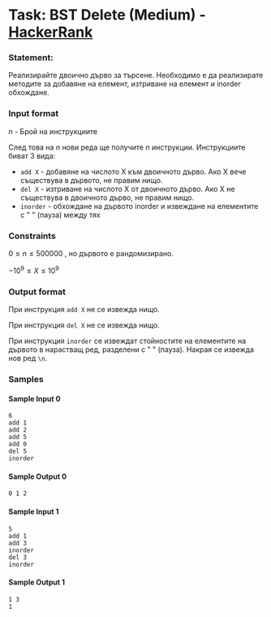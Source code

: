 # Task: BST Delete (Medium) - [HackerRank](<https://www.hackerrank.com/contests/algorithms-implementation-test-environment/challenges/bst-delete/problem>)


### Statement:

Реализирайте двоично дърво за търсене. Необходимо е да реализирате методите за добавяне на елемент, изтриване на елемент и inorder обхождане.


### Input format

$n$ - Брой на инструкциите

След това на $n$ нови реда ще получите $n$ инструкции. Инструкциите биват 3 вида:

- ```add X``` - добавяне на числото X към двоичното дърво. Ако X вече съществува в дървото, не правим нищо.
- ```del X``` - изтриване на числото X от двоичното дърво. Ако X не съществува в двоичното дърво, не правим нищо.
- ```inorder``` - обхождане на дървото inorder и извеждане на елементите с " " (пауза) между тях

### Constraints

$0 \le n \le 500000$ , но дървото е рандомизирано.

$-10^9 \le X \le 10^9$

### Output format

При инструкция ```add X``` не се извежда нищо.

При инструкция ```del X``` не се извежда нищо.

При инструкция ```inorder``` се извеждат стойностите на елементите на дървото в нарастващ ред, разделени с " " (пауза). Накрая се извежда нов ред ```\n```.


### Samples


#### Sample Input 0
```
6
add 1
add 2
add 5
add 0
del 5
inorder
```

#### Sample Output 0
```
0 1 2 
```

#### Sample Input 1
```
5
add 1
add 3
inorder
del 3
inorder
```

#### Sample Output 1
```
1 3 
1 
```
